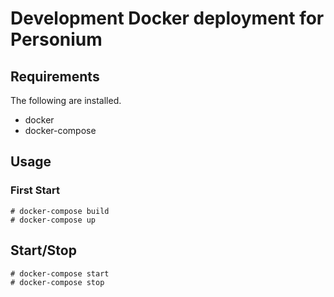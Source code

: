 # Development Docker deployment for Personium

## Requirements

The following are installed.

* docker
* docker-compose

## Usage

### First Start

```console
# docker-compose build
# docker-compose up
```

## Start/Stop

```console
# docker-compose start
# docker-compose stop
```
